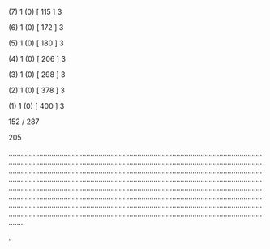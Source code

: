 (7) 1 (0) [ 115 ] 3 


(6) 1 (0) [ 172 ] 3 


(5) 1 (0) [ 180 ] 3 


(4) 1 (0) [ 206 ] 3 


(3) 1 (0) [ 298 ] 3 


(2) 1 (0) [ 378 ] 3 


(1) 1 (0) [ 400 ] 3 


152 / 287 


205 


........................................................................................................................................................................................................................................................................................................................................................................................................................................................................................................................................................................................................................................................................................................................................................................................................................................................................................................................................................................................................................................ 


 


. 


